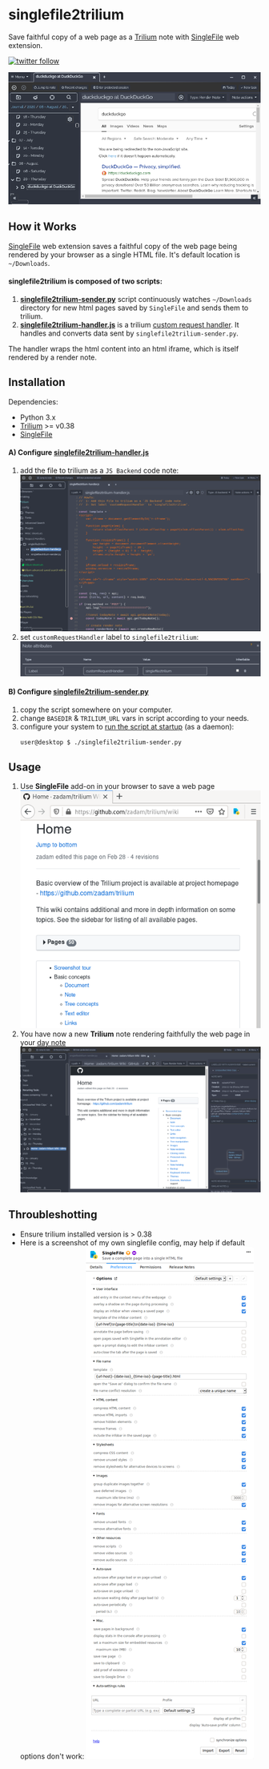# singlefile2trilium
Save faithful copy of a web page as a [Trilium] note with [SingleFile] web extension.

[![twitter follow](https://img.shields.io/twitter/follow/nil0x42?label=Follow%20nil0x42%20%21&style=social)](https://twitter.com/intent/follow?screen_name=nil0x42)

![](img/small-demo.png)



## How it Works
[SingleFile] web extension saves a faithful copy of the web page being rendered by your browser as a single HTML file.
It's default location is `~/Downloads`.

#### singlefile2trilium is composed of two scripts:
1. **[singlefile2trilium-sender.py]** script continuously watches `~/Downloads` directory for new html pages saved by `SingleFile` and sends them to trilium.
2. **[singlefile2trilium-handler.js]** is a trilium [custom request handler]. It handles and converts data sent by `singlefile2trilium-sender.py`.

The handler wraps the html content into an html iframe, which is itself rendered by a render note.


## Installation

Dependencies:
* Python 3.x
* [Trilium] >= v0.38
* [SingleFile]

#### A) Configure [singlefile2trilium-handler.js]
1. add the file to trilium as a `JS Backend` code note:
   ![](img/add-handler-to-trilium.png)
2. set `customRequestHandler` label to `singlefile2trilium`:
   ![](img/set-label-to-handler.png)


#### B) Configure [singlefile2trilium-sender.py]
1. copy the script somewhere on your computer.
2. change `BASEDIR` & `TRILIUM_URL` vars in script according to your needs.
3. configure your system to [run the script at startup](https://specifications.freedesktop.org/autostart-spec/autostart-spec-latest.html) (as a daemon):
   ```bash
   user@desktop $ ./singlefile2trilium-sender.py
   ```


## Usage
1. Use **SingleFile** add-on in your browser to save a web page
   ![](img/use-singlefile.png)
2. You have now a new **Trilium** note rendering faithfully the web page in your [day note](https://github.com/zadam/trilium/wiki/Day-notes)
   ![](img/page-rendered-in-trilium.png)


## Throubleshotting
* Ensure trilium installed version is > 0.38
* Here is a screenshot of my own singlefile config, may help if default options don't work:
  ![](img/singlefile-config.png)



[singlefile2trilium-sender.py]: singlefile2trilium-sender.py
[singlefile2trilium-handler.js]: singlefile2trilium-handler.js

[Trilium]: https://github.com/zadam/trilium
[custom request handler]: https://github.com/zadam/trilium/wiki/Custom-request-handler

[SingleFile]: https://github.com/gildas-lormeau/SingleFile
